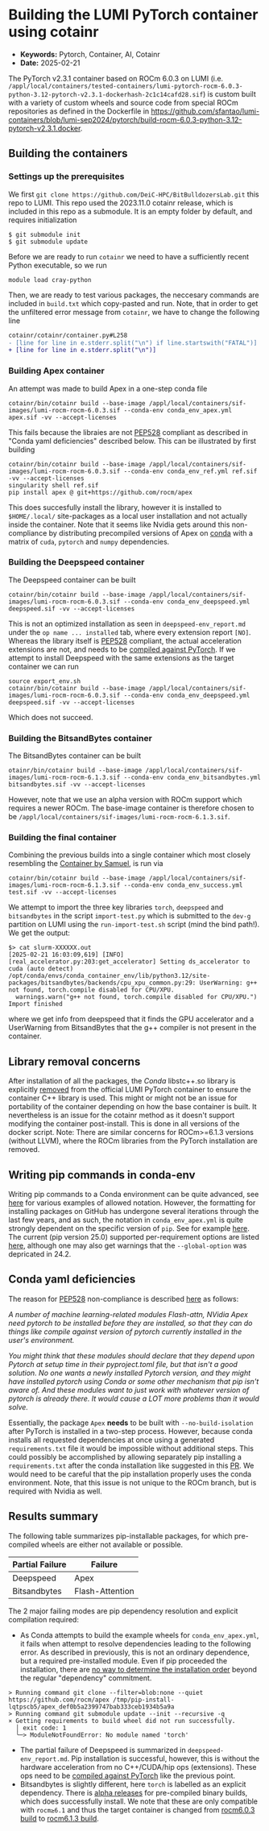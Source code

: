 # Building the LUMI PyTorch container using cotainr

- **Keywords:** Pytorch, Container, AI, Cotainr
- **Date:** 2025-02-21

The PyTorch v2.3.1 container based on ROCm 6.0.3 on LUMI (i.e. `/appl/local/containers/tested-containers/lumi-pytorch-rocm-6.0.3-python-3.12-pytorch-v2.3.1-dockerhash-2c1c14cafd28.sif`) is custom built with a variety of custom wheels and source code from special ROCm repositories as defined in the Dockerfile in https://github.com/sfantao/lumi-containers/blob/lumi-sep2024/pytorch/build-rocm-6.0.3-python-3.12-pytorch-v2.3.1.docker.

## Building the containers
### Settings up the prerequisites
We first `git clone https://github.com/DeiC-HPC/BitBulldozersLab.git` this repo to LUMI.
This repo used the 2023.11.0 cotainr release, which is included in this repo as a submodule. It is an empty folder by default, and requires initialization 
```
$ git submodule init
$ git submodule update
```
Before we are ready to run `cotainr` we need to have a sufficiently recent Python executable, so we run
```
module load cray-python
```
Then, we are ready to test various packages, the neccesary commands are included in `build.txt` which copy-pasted and run. Note, that in order to get the unfiltered error message from `cotainr`, we have to change the following line
```diff
cotainr/cotainr/container.py#L258
- [line for line in e.stderr.split("\n") if line.startswith("FATAL")]
+ [line for line in e.stderr.split("\n")]

```

### Building Apex container
An attempt was made to build Apex in a one-step conda file
```
cotainr/bin/cotainr build --base-image /appl/local/containers/sif-images/lumi-rocm-rocm-6.0.3.sif --conda-env conda_env_apex.yml apex.sif -vv --accept-licenses
```
This fails because the libraies are not [PEP528](https://peps.python.org/pep-0518/) compliant as described in "Conda yaml deficiencies" described below. This can be illustrated by first building
```
cotainr/bin/cotainr build --base-image /appl/local/containers/sif-images/lumi-rocm-rocm-6.0.3.sif --conda-env conda_env_ref.yml ref.sif -vv --accept-licenses
singularity shell ref.sif
pip install apex @ git+https://github.com/rocm/apex
```
This does succesfully install the library, however it is installed to `$HOME/.local/` site-packages as a local user installation and not actually inside the container. Note that it seems like Nvidia gets around this non-compliance by distributing precompiled versions of Apex on [conda](https://anaconda.org/conda-forge/nvidia-apex/files) with a matrix of `cuda`, `pytorch` and `numpy` dependencies. 

### Building the Deepspeed container
The Deepspeed container can be built
```
cotainr/bin/cotainr build --base-image /appl/local/containers/sif-images/lumi-rocm-rocm-6.0.3.sif --conda-env conda_env_deepspeed.yml deepspeed.sif -vv --accept-licenses
```
This is not an optimized installation as seen in `deepspeed-env_report.md` under the `op name ... installed` tab, where every extension report `[NO]`. Whereas the library itself is [PEP528](https://peps.python.org/pep-0518/) compliant, the actual acceleration extensions are not, and needs to be [compiled against PyTorch](https://www.deepspeed.ai/tutorials/advanced-install/#pre-install-deepspeed-ops). If we attempt to install Deepspeed with the same extensions as the target container we can run
```
source export_env.sh
cotainr/bin/cotainr build --base-image /appl/local/containers/sif-images/lumi-rocm-rocm-6.0.3.sif --conda-env conda_env_deepspeed.yml deepspeed.sif -vv --accept-licenses
```
Which does not succeed.

### Building the BitsandBytes container
The BitsandBytes container can be built
```
otainr/bin/cotainr build --base-image /appl/local/containers/sif-images/lumi-rocm-rocm-6.1.3.sif --conda-env conda_env_bitsandbytes.yml bitsandbytes.sif -vv --accept-licenses
```
However, note that we use an alpha version with ROCm support which requires a newer ROCm. The base-image container is therefore chosen to be `/appl/local/containers/sif-images/lumi-rocm-rocm-6.1.3.sif`.

### Building the final container

Combining the previous builds into a single container which most closely resembling the [Container by Samuel](https://github.com/sfantao/lumi-containers/blob/lumi-sep2024/pytorch/build-rocm-6.1.3-python-3.12-pytorch-v2.4.1.docker), is run via
```
cotainr/bin/cotainr build --base-image /appl/local/containers/sif-images/lumi-rocm-rocm-6.1.3.sif --conda-env conda_env_success.yml test.sif -vv --accept-licenses
```
We attempt to import the three key libraries `torch`, `deepspeed` and `bitsandbytes` in the script `import-test.py` which is submitted to the `dev-g` partition on LUMI using the `run-import-test.sh` script (mind the bind path!). We get the output:
```
$> cat slurm-XXXXXX.out 
[2025-02-21 16:03:09,619] [INFO] [real_accelerator.py:203:get_accelerator] Setting ds_accelerator to cuda (auto detect)
/opt/conda/envs/conda_container_env/lib/python3.12/site-packages/bitsandbytes/backends/cpu_xpu_common.py:29: UserWarning: g++ not found, torch.compile disabled for CPU/XPU.
  warnings.warn("g++ not found, torch.compile disabled for CPU/XPU.")
Import finished
```
where we get info from deepspeed that it finds the GPU accelerator and a UserWarning from BitsandBytes that the g++ compiler is not present in the container.

## Library removal concerns
After installation of all the packages, the _Conda_ libstc++.so library  is explicitly [removed](https://github.com/sfantao/lumi-containers/blob/lumi-sep2024/common/Dockerfile.no-torch-libstdc%2B%2B) from the official LUMI PyTorch container to ensure the container C++ library is used. This might or might not be an issue for portability of the container depending on how the base container is built. It nevertheless is an issue for the cotainr method as it doesn't support modifying the container post-install. This is done in all versions of the docker script. Note: There are similar concerns for ROCm>=6.1.3 versions (without LLVM), where the ROCm libraries from the PyTorch installation are removed.

## Writing pip commands in conda-env
Writing pip commands to a Conda environment can be quite advanced, see [here](https://github.com/conda/conda/blob/main/tests/env/support/advanced-pip/environment.yml) for various examples of allowed notation. However, the formatting for installing packages on GitHub has undergone several iterations through the last few years, and as such, the notation in `conda_env_apex.yml` is quite strongly dependent on the specific version of `pip`. See for example [here](https://github.com/pypa/pip/pull/11617). The current (pip version 25.0) supported per-requirement options are listed [here](https://pip.pypa.io/en/latest/reference/requirements-file-format/#per-requirement-options), although one may also get warnings that the `--global-option` was depricated in 24.2.

## Conda yaml deficiencies
The reason for [PEP528](https://peps.python.org/pep-0518/) non-compliance is described [here](https://github.com/astral-sh/uv/issues/1715) as follows:

_A number of machine learning-related modules Flash-attn, NVidia Apex need pytorch to be installed before they are installed, so that they can do things like compile against version of pytorch currently installed in the user's environment._

_You might think that these modules should declare that they depend upon Pytorch at setup time in their pyproject.toml file, but that isn't a good solution. No one wants a newly installed Pytorch version, and they might have installed pytorch using Conda or some other mechanism that pip isn't aware of. And these modules want to just work with whatever version of pytorch is already there. It would cause a LOT more problems than it would solve._

Essentially, the package `Apex` **needs** to be built with `--no-build-isolation` after PyTorch is installed in a two-step process. However, because conda installs all requested dependencies at once using a generated `requirements.txt` file it would be impossible without additional steps. This could possibly be accomplished by allowing separately pip installing a `requirements.txt` after the conda installation like suggested in this [PR](https://github.com/DeiC-HPC/cotainr/pull/55). We would need to be careful that the pip installation properly uses the conda environment. Note, that this issue is not unique to the ROCm branch, but is required with Nvidia as well.

## Results summary
The following table summarizes pip-installable packages, for which pre-compiled wheels are either not available or possible.

| Partial Failure | Failure         |
| --------------- | --------------- |
| Deepspeed       | Apex            |
| Bitsandbytes    | Flash-Attention |

The 2 major failing modes are pip dependency resolution and explicit compilation required:
- As Conda attempts to build the example wheels for `conda_env_apex.yml`, it fails when attempt to resolve dependencies leading to the following error. As described in previously, this is not an ordinary dependence, but a required pre-installed module. Even if pip proceeded the installation, there are [no way to determine the installation order](https://pip.pypa.io/en/stable/cli/pip_install/#installation-order) beyond the regular "dependency" commitment. 
```pip
> Running command git clone --filter=blob:none --quiet https://github.com/rocm/apex /tmp/pip-install-lqtpscb5/apex_def0b5a2399747bab333ceb1934b5a9a           
> Running command git submodule update --init --recursive -q
× Getting requirements to build wheel did not run successfully.
  │ exit code: 1
  ╰─> ModuleNotFoundError: No module named 'torch'
``` 
- The partial failure of Deepspeed is summarized in `deepspeed-env_report.md`. Pip installation is successful, however, this is without the hardware acceleration from no C++/CUDA/hip ops (extensions). These ops need to be [compiled against PyTorch](https://www.deepspeed.ai/tutorials/advanced-install/#pre-install-deepspeed-ops) like the previous point.
- Bitsandbytes is slightly different, here `torch` is labelled as an explicit dependency. There is [alpha releases](https://huggingface.co/docs/bitsandbytes/main/en/installation?backend=AMD+ROCm&platform=Linux#multi-backend-pip) for pre-compiled binary builds, which does successfully install. We note that these are only compatible with `rocm≥6.1` and thus the target container is changed from [rocm6.0.3 build](https://github.com/sfantao/lumi-containers/blob/lumi-sep2024/pytorch/build-rocm-6.0.3-python-3.12-pytorch-v2.3.1.docker) to [rocm6.1.3 build](https://github.com/sfantao/lumi-containers/blob/lumi-sep2024/pytorch/build-rocm-6.1.3-python-3.12-pytorch-v2.4.1.docker).

